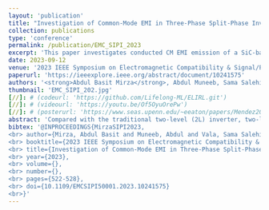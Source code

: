 ```yaml
---
layout: 'publication'
title: "Investigation of Common-Mode EMI in Three-Phase Split-Phase Inverter"
collection: publications
type: 'conference'
permalink: /publication/EMC_SIPI_2023
excerpt: 'This paper investigates conducted CM EMI emission of a SiC-based Two-Level Split-Phase (2L-SP) three-phase inverter with SPWM.'
date: 2023-09-12
venue: '2023 IEEE Symposium on Electromagnetic Compatibility & Signal/Power Integrity (EMC+SIPI)'
paperurl: 'https://ieeexplore.ieee.org/abstract/document/10241575'
authors: '<strong>Abdul Basit Mirza</strong>, Abdul Muneeb, Sama Salehi Vala and <a href="https://www.stonybrook.edu/commcms/electrical/people/-core_faculty/luo_fang">Fang Luo</a>'
thumbnail: 'EMC_SIPI_202.jpg'
[//]: # (codeurl: 'https://github.com/Lifelong-ML/ELIRL.git')
[//]: # (videourl: 'https://youtu.be/Of5OyuOrePw')
[//]: # (posterurl: 'https://www.seas.upenn.edu/~eeaton/papers/Mendez2018Lifelong-poster.pdf')
abstract: 'Compared with the traditional two-level (2L) inverter, two-level Split-Phase topology (2L-SP) provides better cross-talk immunity without deadtime between the top and bottom devices. From the Common Mode (CM) EMI perspective, split inductors in 2L-SP tend to increase the CM noise path impedance and decrease the dV/dt across the device during the switching transition due to the interaction between split inductors and the semiconductor device’s parasitic capacitance. This phenomenon, in turn, reduces the dV/dt of the CM voltage, making 2L-SP topology a promising candidate with lower CM emission for Wide Band Gap (WBG) devices-based 2L inverters, switching at high frequency. However, the CM EMI of 2L-SP and its comparison with 2L have yet to be analyzed comprehensively. This paper investigates conducted CM EMI emission of a SiC-based 2L-SP three-phase inverter with SPWM. At first, the derivation of the CM equivalent circuit model through frequency domain analysis is presented. This is followed by a comparative study of CM emission of 2L-SP three-phase inverter on a hardware prototype for different values of split inductance. The results show that increasing split-inductance significantly lowers the CM magnitude with a maximum reduction of 17.85 dB.'
bibtex: '@INPROCEEDINGS{MirzaSIPI2023,
<br> author={Mirza, Abdul Basit and Muneeb, Abdul and Vala, Sama Salehi and Luo, Fang},
<br> booktitle={2023 IEEE Symposium on Electromagnetic Compatibility & Signal/Power Integrity (EMC+SIPI)},  
<br> title={Investigation of Common-Mode EMI in Three-Phase Split-Phase Inverter},  
<br> year={2023},
<br> volume={},
<br> number={},
<br> pages={522-528},
<br> doi={10.1109/EMCSIPI50001.2023.10241575}
<br>}'
---
```


